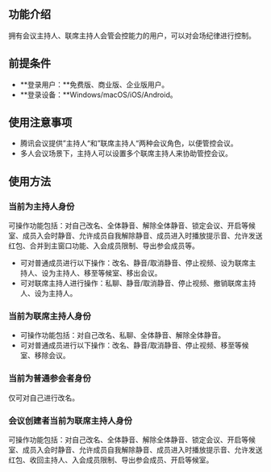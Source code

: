 ## 功能介绍
拥有会议主持人、联席主持人会管会控能力的用户，可以对会场纪律进行控制。

## 前提条件
- **登录用户：**免费版、商业版、企业版用户。
- **登录设备：**Windows/macOS/iOS/Android。

## 使用注意事项
- 腾讯会议提供”主持人“和”联席主持人“两种会议角色，以便管控会议。
- 多人会议场景下，主持人可以设置多个联席主持人来协助管控会议。

## 使用方法
### 当前为主持人身份
可操作功能包括：对自己改名、全体静音、解除全体静音、锁定会议、开启等候室、成员入会时静音、允许成员自我解除静音、成员进入时播放提示音、允许发送红包、合并到主窗口功能、入会成员限制、导出参会成员等。
- 可对普通成员进行以下操作：改名、静音/取消静音、停止视频、设为联席主持人、设为主持人、移至等候室、移出会议。
- 可对联席主持人进行操作：私聊、静音/取消静音、停止视频、撤销联席主持人、设为主持人。

### 当前为联席主持人身份
- 可操作功能包括：对自己改名、私聊、全体静音、解除全体静音。
- 可对普通成员进行以下操作：改名、静音/取消静音、停止视频、移至等候室、移除会议。

### 当前为普通参会者身份
仅可对自己进行改名。

### 会议创建者当前为联席主持人身份
可操作功能包括：对自己改名、全体静音、解除全体静音、锁定会议、开启等候室、成员入会时静音、允许成员自我解除静音、成员进入时播放提示音、允许发送红包、收回主持人、入会成员限制、导出参会成员、开启等候室。

